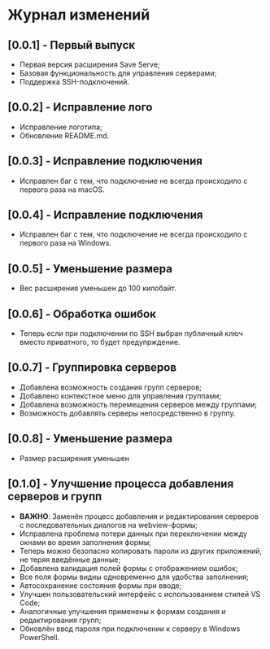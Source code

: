 # Журнал изменений

## [0.0.1] - Первый выпуск

-   Первая версия расширения Save Serve;
-   Базовая функциональность для управления серверами;
-   Поддержка SSH-подключений.

## [0.0.2] - Исправление лого

-   Исправление логотипа;
-   Обновление README.md.

## [0.0.3] - Исправление подключения

-   Исправлен баг с тем, что подключение не всегда происходило с первого раза на macOS.

## [0.0.4] - Исправление подключения

-   Исправлен баг с тем, что подключение не всегда происходило с первого раза на Windows.

## [0.0.5] - Уменьшение размера

-   Вес расширения уменьшен до 100 килобайт.

## [0.0.6] - Обработка ошибок

-   Теперь если при подключении по SSH выбран публичный ключ вместо приватного, то будет предупрждение.

## [0.0.7] - Группировка серверов

-   Добавлена возможность создания групп серверов;
-   Добавлено контекстное меню для управления группами;
-   Добавлена возможность перемещения серверов между группами;
-   Возможность добавлять серверы непосредственно в группу.

## [0.0.8] - Уменьшение размера

-   Размер расширения уменьшен

## [0.1.0] - Улучшение процесса добавления серверов и групп

-   **ВАЖНО**: Заменён процесс добавления и редактирования серверов с последовательных диалогов на webview-формы;
-   Исправлена проблема потери данных при переключении между окнами во время заполнения формы;
-   Теперь можно безопасно копировать пароли из других приложений, не теряя введённые данные;
-   Добавлена валидация полей формы с отображением ошибок;
-   Все поля формы видны одновременно для удобства заполнения;
-   Автосохранение состояния формы при вводе;
-   Улучшен пользовательский интерфейс с использованием стилей VS Code;
-   Аналогичные улучшения применены к формам создания и редактирования групп;
-   Обновлён ввод пароля при подключении к серверу в Windows PowerShell.
